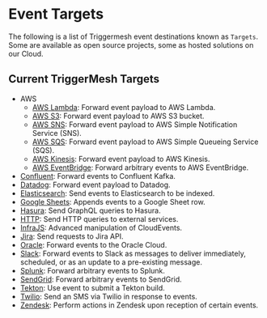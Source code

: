 # Event Targets

The following is a list of Triggermesh event destinations known as `Targets`. Some are available as open source projects, some as hosted solutions on our Cloud.

## Current TriggerMesh Targets

* AWS
    * [AWS Lambda](./awslambda.md): Forward event payload to AWS Lambda.
    * [AWS S3](./awss3.md): Forward event payload to AWS S3 bucket.
    * [AWS SNS](./awssns.md): Forward event payload to AWS Simple Notification Service (SNS).
    * [AWS SQS](./awssqs.md): Forward event payload to AWS Simple Queueing Service (SQS).
    * [AWS Kinesis](./awskinesis.md): Forward event payload to AWS Kinesis.
    * [AWS EventBridge](./awseventbridge.md): Forward arbitrary events to AWS EventBridge.
* [Confluent](./confluent.md): Forward events to Confluent Kafka.
* [Datadog](./datadog.md): Forward event payload to Datadog.
* [Elasticsearch](./elasticsearch.md): Send events to Elasticsearch to be indexed.
* [Google Sheets](./googlesheets.md): Appends events to a Google Sheet row.
* [Hasura](./hasura.md): Send GraphQL queries to Hasura.
* [HTTP](./http.md): Send HTTP queries to external services.
* [InfraJS](./infrajs.md): Advanced manipulation of CloudEvents.
* [Jira](./jira.md): Send requests to Jira API.
* [Oracle](./oracle.md): Forward events to the Oracle Cloud.
* [Slack](./slack.md): Forward events to Slack as messages to deliver immediately, scheduled, or as an update to a pre-existing message.
* [Splunk](./splunk.md): Forward arbitrary events to Splunk.
* [SendGrid](./sendgrid.md): Forward arbitrary events to SendGrid.
* [Tekton](./tekton.md): Use event to submit a Tekton build.
* [Twilio](./twilio.md): Send an SMS via Twilio in response to events.
* [Zendesk](./zendesk.md): Perform actions in Zendesk upon reception of certain events.
